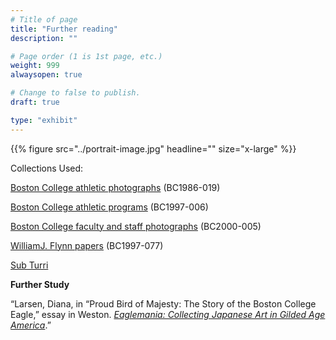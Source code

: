 ```yaml
---
# Title of page
title: "Further reading"
description: ""

# Page order (1 is 1st page, etc.)
weight: 999
alwaysopen: true

# Change to false to publish.
draft: true

type: "exhibit"
---
```


{{% figure src="../portrait-image.jpg" headline="" size="x-large" %}}

Collections Used: 

[Boston College athletic photographs](https://bc-primo.hosted.exlibrisgroup.com/primo-explore/fulldisplay?docid=ALMA-BC21424921630001021&context=L&vid=bclib_new&search_scope=lib_BURNS&tab=bcl_only&lang=en_US) (BC1986-019)

[Boston College athletic programs](https://bc-primo.hosted.exlibrisgroup.com/primo-explore/fulldisplay?docid=ALMA-BC21470522600001021&context=L&vid=bclib_new&search_scope=lib_BURNS&tab=bcl_only&lang=en_US) (BC1997-006)

[Boston College faculty and staff photographs](https://bc-primo.hosted.exlibrisgroup.com/permalink/f/l6ucgu/ALMA-BC21427406550001021) (BC2000-005)

[WilliamJ. Flynn papers](https://bc-primo.hosted.exlibrisgroup.com/permalink/f/l6ucgu/ALMA-BC21345767470001021) (BC1997-077)

[Sub Turri](https://archive.org/search.php?query=sub%20turri%20under%20the%20tower)


__Further Study__


“Larsen, Diana, in “Proud Bird of Majesty: The Story of the Boston College Eagle,” essay in Weston. *[Eaglemania: Collecting Japanese Art in Gilded Age America](https://bc-primo.hosted.exlibrisgroup.com/permalink/f/l6ucgu/ALMA-BC21500842700001021)*.”

